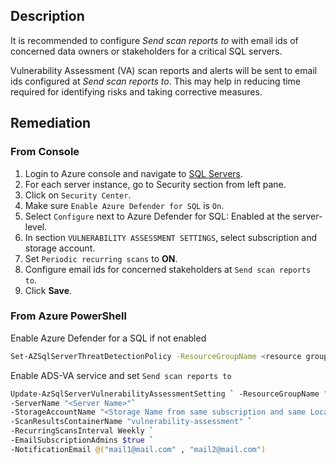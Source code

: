## Description

It is recommended to configure *Send scan reports to* with email ids of concerned data owners or stakeholders for a critical SQL servers.

Vulnerability Assessment (VA) scan reports and alerts will be sent to email ids configured at *Send scan reports to*. This may help in reducing time required for identifying risks and taking corrective measures.

## Remediation

### From Console

1. Login to Azure console and navigate to [SQL Servers](https://portal.azure.com/#create/Microsoft.SQLServer).
2. For each server instance, go to Security section from left pane.
3. Click on `Security Center`.
4. Make sure `Enable Azure Defender for SQL` is `On`.
5. Select `Configure` next to Azure Defender for SQL: Enabled at the server-level.
6. In section `VULNERABILITY ASSESSMENT SETTINGS`, select subscription and storage account.
7. Set `Periodic recurring scans` to **ON**.
8. Configure email ids for concerned stakeholders at `Send scan reports to`.
9. Click **Save**.

### From Azure PowerShell

Enable Azure Defender for a SQL if not enabled

```bash
Set-AZSqlServerThreatDetectionPolicy -ResourceGroupName <resource group name> -ServerName <server name> -EmailAdmins $True
```

Enable ADS-VA service and set `Send scan reports to`

```bash
Update-AzSqlServerVulnerabilityAssessmentSetting ` -ResourceGroupName "<resource group name>"`
-ServerName "<Server Name>"`
-StorageAccountName "<Storage Name from same subscription and same Location" `
-ScanResultsContainerName "vulnerability-assessment" `
-RecurringScansInterval Weekly `
-EmailSubscriptionAdmins $true `
-NotificationEmail @("mail1@mail.com" , "mail2@mail.com")
```